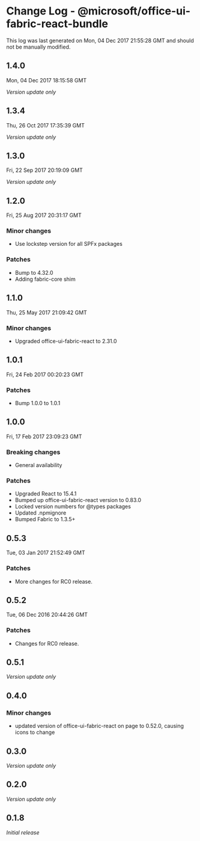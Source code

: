 # Change Log - @microsoft/office-ui-fabric-react-bundle

This log was last generated on Mon, 04 Dec 2017 21:55:28 GMT and should not be manually modified.

## 1.4.0
Mon, 04 Dec 2017 18:15:58 GMT

*Version update only*

## 1.3.4
Thu, 26 Oct 2017 17:35:39 GMT

*Version update only*

## 1.3.0
Fri, 22 Sep 2017 20:19:09 GMT

*Version update only*

## 1.2.0
Fri, 25 Aug 2017 20:31:17 GMT

### Minor changes

- Use lockstep version for all SPFx packages

### Patches

- Bump to 4.32.0
- Adding fabric-core shim

## 1.1.0
Thu, 25 May 2017 21:09:42 GMT

### Minor changes

- Upgraded office-ui-fabric-react to 2.31.0

## 1.0.1
Fri, 24 Feb 2017 00:20:23 GMT

### Patches

- Bump 1.0.0 to 1.0.1

## 1.0.0
Fri, 17 Feb 2017 23:09:23 GMT

### Breaking changes

- General availability

### Patches

- Upgraded React to 15.4.1
- Bumped up office-ui-fabric-react version to 0.83.0
- Locked version numbers for @types packages
- Updated .npmignore
- Bumped Fabric to 1.3.5+

## 0.5.3
Tue, 03 Jan 2017 21:52:49 GMT

### Patches

- More changes for RC0 release.

## 0.5.2
Tue, 06 Dec 2016 20:44:26 GMT

### Patches

- Changes for RC0 release.

## 0.5.1

*Version update only*

## 0.4.0

### Minor changes

- updated version of office-ui-fabric-react on page to 0.52.0, causing icons to change

## 0.3.0

*Version update only*

## 0.2.0

*Version update only*

## 0.1.8

*Initial release*

